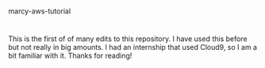 #
marcy-aws-tutorial

#
This is the first of of many edits to this repository. I have used this before but not really in big amounts. I had an internship that used Cloud9, so I am a bit familiar with it. Thanks for reading!